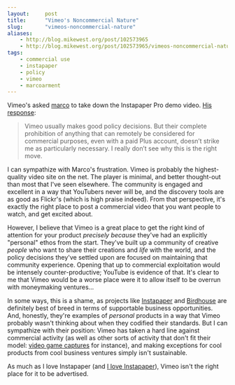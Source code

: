 ```yaml
---
layout:     post
title:      "Vimeo's Noncommercial Nature"
slug:       "vimeos-noncommercial-nature"
aliases:
    - http://blog.mikewest.org/post/102573965
    - http://blog.mikewest.org/post/102573965/vimeos-noncommercial-nature
tags: 
    - commercial use
    - instapaper
    - policy
    - vimeo
    - marcoarment
---
```

Vimeo's asked [marco][] to take down the Instapaper Pro demo video.  [His response][response]:

[marco]: http://www.marco.org/
[response]: http://www.marco.org/102376812

<blockquote><p>Vimeo usually makes good policy decisions. But their complete prohibition of anything that can remotely be considered for commercial purposes, even with a paid Plus account, doesn&#8217;t strike me as particularly necessary. I really don&#8217;t see why this is the right move.</p></blockquote>

I can sympathize with Marco's frustration.  Vimeo is probably the highest-quality video site on the net.  The player is minimal, and better thought-out than most that I've seen elsewhere.  The community is engaged and excellent in a way that YouTubers never will be, and the discovery tools are as good as Flickr's (which is high praise indeed).  From that perspective, it's exactly the right place to post a commercial video that you want people to watch, and get excited about.

However, I believe that Vimeo is a great place to get the right kind of attention for your product _precisely because_ they've had an explicitly "personal" ethos from the start.  They've built up a community of creative _people_ who want to share their creations and _life_ with the world, and the policy decisions they've settled upon are focused on maintaining that community experience.  Opening that up to commercial exploitation would be intensely counter-productive; YouTube is evidence of that.  It's clear to me that Vimeo would be a worse place were it to allow itself to be overrun with moneymaking ventures...

In some ways, this is a shame, as projects like [Instapaper][] and [Birdhouse][] are definitely best of breed in terms of supportable business opportunities.  And, honestly, they're examples of _personal_ products in a way that Vimeo probably wasn't thinking about when they codified their standards.  But I can sympathize with their position: Vimeo has taken a hard line against commercial activity (as well as other sorts of activity that don't fit their model: [video game captures][video] for instance), and making exceptions for cool products from cool business ventures simply isn't sustainable.

[instapaper]: http://instapaper.com/
[Birdhouse]: http://birdhouseapp.com/
[video]: http://vimeo.com/blog:140

As much as I love Instapaper (and [I love Instapaper][love]), Vimeo isn't the right place for it to be advertised.

[love]: http://mikewest.org/2009/03/Instapaper-is-amazing "Mike West: 'Instapaper is Amazing'"
